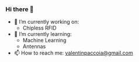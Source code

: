 ### Hi there 👋


- 🔭 I’m currently working on:
    - Chipless RFID
- 🌱 I’m currently learning:
    - Machine Learning
    - Antennas
- 📫 How to reach me: valentinpaccoia@gmail.com

